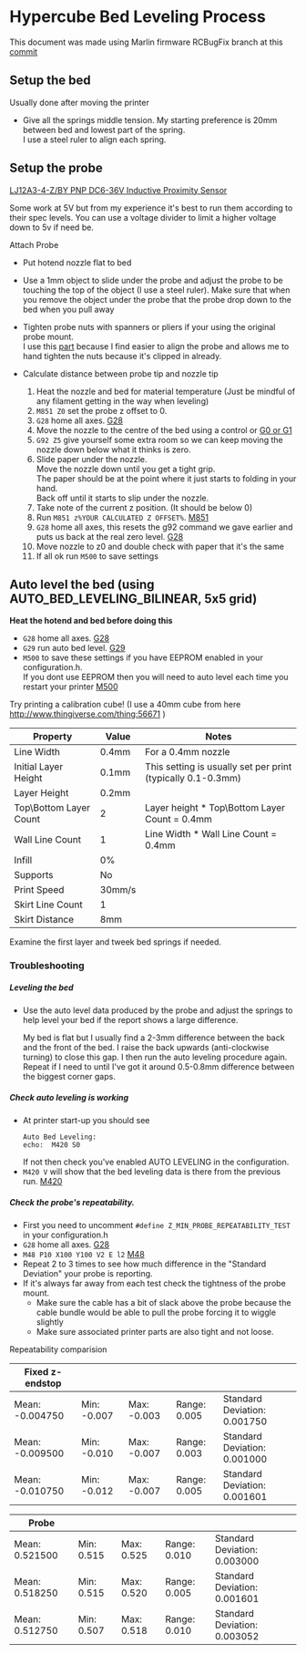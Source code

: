 # Hypercube Bed Leveling Process

This document was made using Marlin firmware RCBugFix branch at this [commit](https://github.com/MarlinFirmware/Marlin/tree/48925b7298bd1a1abb95b31246326af76d2f1aa8)

## Setup the bed

Usually done after moving the printer

- Give all the springs middle tension. My starting preference is 20mm between bed and lowest part of the spring.<br>
  I use a steel ruler to align each spring.

## Setup the probe

[LJ12A3-4-Z/BY PNP DC6-36V Inductive Proximity Sensor](http://www.banggood.com/LJ12A3-4-ZBY-PNP-DC6-36V-Inductive-Proximity-Sensor-Detection-Switch-p-982679.html?rmmds=myorder)

Some work at 5V but from my experience it's best to run them according to their spec levels. 
You can use a voltage divider to limit a higher voltage down to 5v if need be.

Attach Probe

- Put hotend nozzle flat to bed
- Use a 1mm object to slide under the probe and adjust the probe to be touching the top of the object (I use a steel ruler). Make sure that when you remove the object under the probe that the probe drop down to the bed when you pull away
- Tighten probe nuts with spanners or pliers if your using the original probe mount.<br>
  I use this [part](http://www.thingiverse.com/thing:2179807) because I find easier to align the probe and allows me to hand tighten the nuts because it's clipped in already. 

- Calculate distance between probe tip and nozzle tip

  1. Heat the nozzle and bed for material temperature (Just be mindful of any filament getting in the way when leveling)
  2. `M851 Z0` set the probe z offset to 0.
  3. `G28` home all axes. [G28](http://reprap.org/wiki/G-code#G28:_Move_to_Origin_.28Home.29)
  4. Move the nozzle to the centre of the bed using a control or [G0 or G1](http://marlinfw.org/docs/gcode/G000-G001.html) 
  5. `G92 Z5` give yourself some extra room so we can keep moving the nozzle down below what it thinks is zero.
  6. Slide paper under the nozzle.<br>Move the nozzle down until you get a tight grip.<br>The paper should be at the point where it just starts to folding in your hand.<br>Back off until it starts to slip under the nozzle. 
  7. Take note of the current z position. (It should be below 0)
  8. Run `M851 z%YOUR CALCULATED Z OFFSET%`. [M851](http://reprap.org/wiki/G-code#M851:_Set_Z-Probe_Offset)
  9. `G28` home all axes, this resets the g92 command we gave earlier and puts us back at the real zero level. [G28](http://reprap.org/wiki/G-code#G28:_Move_to_Origin_.28Home.29)
  10. Move nozzle to z0 and double check with paper that it's the same
  11. If all ok run `M500` to save settings

## Auto level the bed (using AUTO_BED_LEVELING_BILINEAR, 5x5 grid)

**Heat the hotend and bed before doing this**

  - `G28` home all axes. [G28](http://reprap.org/wiki/G-code#G28:_Move_to_Origin_.28Home.29)
  - `G29` run auto bed level. [G29](http://reprap.org/wiki/G-code#G29:_Detailed_Z-Probe)
  - `M500` to save these settings if you have EEPROM enabled in your configuration.h.<br>
    If you dont use EEPROM then you will need to auto level each time you restart your printer [M500](http://reprap.org/wiki/G-code#M500:_Store_parameters_in_EEPROM)

Try printing a calibration cube! (I use a 40mm cube from here http://www.thingiverse.com/thing:56671 )

|Property|Value|Notes|
|--------|-----|-----|
|Line Width|0.4mm|For a 0.4mm nozzle|
|Initial Layer Height|0.1mm|This setting is usually set per print (typically 0.1-0.3mm)|
|Layer Height|0.2mm||
|Top\Bottom Layer Count|2|Layer height * Top\Bottom Layer Count = 0.4mm|
|Wall Line Count|1|Line Width * Wall Line Count = 0.4mm|
|Infill|0%||
|Supports|No||
|Print Speed|30mm/s||
|Skirt Line Count|1||
|Skirt Distance|8mm||

Examine the first layer and tweek bed springs if needed.

### Troubleshooting

##### Leveling the bed

  - Use the auto level data produced by the probe and adjust the springs to help level your bed if the report shows a large difference. 

    My bed is flat but I usually find a 2-3mm difference between the back and the front of the bed. I raise the back upwards (anti-clockwise turning) to close this gap. I then run the auto leveling procedure again. Repeat if I need to until I've got it around 0.5-0.8mm difference between the biggest corner gaps.

##### Check auto leveling is working

- At printer start-up you should see 
  ```
  Auto Bed Leveling:
  echo:  M420 S0
  ```
  If not then check you've enabled AUTO LEVELING in the configuration.
- `M420 V` will show that the bed leveling data is there from the previous run. [M420](http://reprap.org/wiki/G-code#M420:_Enable.2FDisable_Mesh_Leveling_.28Marlin.29)

##### Check the probe's repeatability.

- First you need to uncomment `#define Z_MIN_PROBE_REPEATABILITY_TEST` in your configuration.h
- `G28` home all axes. [G28](http://reprap.org/wiki/G-code#G28:_Move_to_Origin_.28Home.29)
- `M48 P10 X100 Y100 V2 E l2` [M48](http://reprap.org/wiki/G-code#M48:_Measure_Z-Probe_repeatability)
- Repeat 2 to 3 times to see how much difference in the "Standard Deviation" your probe is reporting.
- If it's always far away from each test check the tightness of the probe mount.
  - Make sure the cable has a bit of slack above the probe because the cable bundle would be able to pull the probe forcing it to wiggle slightly
  - Make sure associated printer parts are also tight and not loose.
  
Repeatability comparision

|Fixed z-endstop| | | | |
|-|-|-|-|-|
|Mean: -0.004750 |Min: -0.007 |Max: -0.003 |Range: 0.005|Standard Deviation: 0.001750|
|Mean: -0.009500| Min: -0.010 |Max: -0.007 |Range: 0.003|Standard Deviation: 0.001000|
|Mean: -0.010750 |Min: -0.012 |Max: -0.007 |Range: 0.005|Standard Deviation: 0.001601|

|Probe          | | | | |
|-|-|-|-|-|
|Mean: 0.521500 |Min: 0.515 |Max: 0.525 |Range: 0.010|Standard Deviation: 0.003000|
|Mean: 0.518250 |Min: 0.515 |Max: 0.520 |Range: 0.005|Standard Deviation: 0.001601|
|Mean: 0.512750 |Min: 0.507 |Max: 0.518 |Range: 0.010|Standard Deviation: 0.003052|
